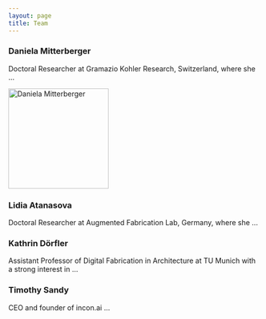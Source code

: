 ```yaml
---
layout: page
title: Team
---
```


### Daniela Mitterberger
Doctoral Researcher at Gramazio Kohler Research, Switzerland, where she ...

<img src="{{site.baseurl}}images/team-dm.png" alt="Daniela Mitterberger" style="width:200px" class="rounded-corners">


### Lidia Atanasova
Doctoral Researcher at Augmented Fabrication Lab, Germany, where she ...


### Kathrin Dörfler
Assistant Professor of Digital Fabrication in Architecture at TU Munich with a strong interest in ...

### Timothy Sandy
CEO and founder of incon.ai ...